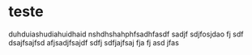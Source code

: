 # teste
duhduiashudiahuidhaid
nshdhshahphfsadhfasdf
sadjf
sdjfosjdao
fj
sdf
dsajfsajfsd
afjsadjfsajdf
sdfj
sdfjajfsaj
fja
fj
asd
jfas
